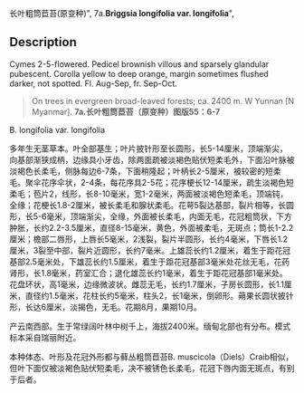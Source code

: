 长叶粗筒苣苔(原变种)",
7a.**Briggsia longifolia var. longifolia**",

## Description
Cymes 2-5-flowered. Pedicel brownish villous and sparsely glandular pubescent. Corolla yellow to deep orange, margin sometimes flushed darker, not spotted. Fl. Aug-Sep, fr. Sep-Oct.

> On trees in evergreen broad-leaved forests; ca. 2400 m. W Yunnan [N Myanmar].
**7a.长叶粗筒苣苔（原变种）图版55：6-7**

B. longifolia var. longifolia

多年生无茎草本。叶全部基生；叶片披针形至长圆形，长5-14厘米，顶端渐尖，向基部渐狭成柄，边缘具小牙齿，除两面疏被淡褐色贴伏短柔毛外，下面沿叶脉被淡褐色长柔毛，侧脉每边6-7条，下面稍隆起；叶柄长2-5厘米，被较密的短柔毛。聚伞花序伞状，2-4条，每花序具2-5花；花序梗长12-14厘米，疏生淡褐色短柔毛；苞片2，线形，长8-10毫米，宽1-2毫米，两面被淡褐色短柔毛，顶端钝，全缘；花梗长1.8-2厘米，被长柔毛和腺状柔毛。花萼5裂达基部，裂片相等，长圆形，长5-6毫米，顶端渐尖，全缘，外面被长柔毛，内面无毛，花冠粗筒状，下方肿胀，长约2.2-3.5厘米，直径8-15毫米，黄色，外面被柔毛，无斑点；筒长1-2.2厘米；檐部二唇形，上唇长5毫米，2浅裂，裂片半圆形，长约4毫米，下唇长1.2厘米，3裂至中部，裂片近圆形，长约7毫米。上雄蕊长约1.2厘米，着生于距花冠基部2.5毫米处，下雄蕊长约1.5厘米，着生于距花冠基部3毫米处花丝无毛，花药肾形，长1.8毫米，药室汇合；退化雄蕊长约1毫米，着生于距花冠基部1毫米处。花盘环状，高1毫米，边缘微波状。雌蕊无毛，长约1.7厘米，子房长圆形，长1.1厘米，直径约1.5毫米，花柱长约5毫米，柱头2，长1毫米，倒卵形。蒴果长圆状披针形，长达6厘米，淡揭色，无毛。花期8月，果期10月。

产云南西部。生于常绿阔叶林中树千上，海拔2400米。缅甸北部也有分布。模式标本采自瑞丽附近。

本种体态、叶形及花冠外形都与藓丛粗筒苣苔B. muscicola（Diels）Craib相似，但叶下面仅被淡褐色贴伏短柔毛，决不被锈色长柔毛，花冠下唇内面无斑点，有别于后者。
